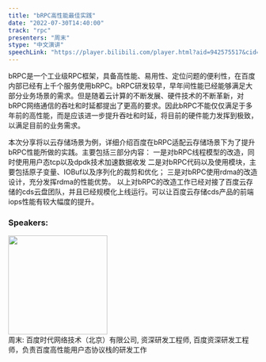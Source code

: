 ```yaml
---
title: "bRPC高性能最佳实践"
date: "2022-07-30T14:40:00"
track: "rpc"
presenters: "周末"
stype: "中文演讲"
speechLink: "https://player.bilibili.com/player.html?aid=942575517&cid=817760221&page=1"
---
```

bRPC是一个工业级RPC框架，具备高性能、易用性、定位问题的便利性，在百度内部已经有上千个服务使用bRPC。bRPC研发较早，早年间性能已经能够满足大部分业务场景的需求。但是随着云计算的不断发展、硬件技术的不断革新，对bRPC网络通信的吞吐和时延都提出了更高的要求。因此bRPC不能仅仅满足于多年前的高性能，而是应该进一步提升吞吐和时延，将目前的硬件能力发挥到极致，以满足目前的业务需求。

本次分享将以云存储场景为例，详细介绍百度在bRPC适配云存储场景下为了提升bRPC性能所做的实践。主要包括三部分内容：
一是对bRPC线程模型的改造，同时使用用户态tcp以及dpdk技术加速数据收发
二是对bRPC代码以及使用模块，主要包括原子变量、IOBuf以及序列化的裁剪和优化；
三是对bRPC使用rdma的改造设计，充分发挥rdma的性能优势。
以上对bRPC的改造工作已经对接了百度云存储的cds云盘团队，并且已经规模化上线运行。可以让百度云存储cds产品的前端iops性能有较大幅度的提升。

 ### Speakers: 
 <img src="images/speaker/1184.png" width="200" /><br>周末: 百度时代网络技术（北京）有限公司, 资深研发工程师, 百度资深研发工程师，负责百度高性能用户态协议栈的研发工作

 
